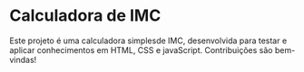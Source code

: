 # Calculadora de IMC
Este projeto é uma calculadora simplesde IMC, desenvolvida para testar e aplicar conhecimentos em HTML, CSS e javaScript.
Contribuições são bem-vindas!
